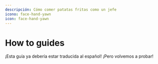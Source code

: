 ```yaml
---
descripción: Cómo comer patatas fritas como un jefe
icono: face-hand-yawn
icon: face-hand-yawn
---
```


# How to guides

¡Esta guía ya debería estar traducida al español! ¡Pero volvemos a probar!

